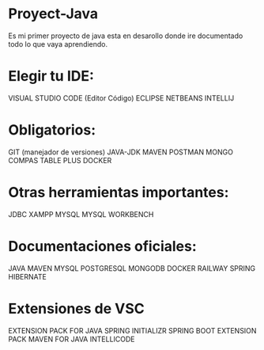 # Proyect-Java
Es mi primer proyecto de java esta en desarollo donde ire documentado todo lo que vaya aprendiendo.
# Elegir tu IDE:
VISUAL STUDIO CODE (Editor Código)
ECLIPSE
NETBEANS
INTELLIJ
# Obligatorios:
GIT (manejador de versiones)
JAVA-JDK
MAVEN
POSTMAN
MONGO COMPAS
TABLE PLUS
DOCKER
# Otras herramientas importantes:
JDBC
XAMPP
MYSQL
MYSQL WORKBENCH
# Documentaciones oficiales:
JAVA
MAVEN
MYSQL
POSTGRESQL
MONGODB
DOCKER
RAILWAY
SPRING
HIBERNATE
# Extensiones de VSC
EXTENSION PACK FOR JAVA
SPRING INITIALIZR
SPRING BOOT EXTENSION PACK
MAVEN FOR JAVA
INTELLICODE

